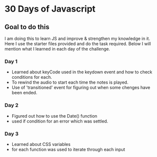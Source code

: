 # 30 Days of Javascript
## Goal to do this
I am doing this to learn JS and improve & strengthen my knowledge in it. Here I use the starter files provided and do the task required. Below I will mention what I learned in each day of the challenge.
### Day 1
- Learned about keyCode used in the keydown event and how to check conditions for each.
- To rewind the audio to start each time the notes is played.
- Use of 'transitioned' event for figuring out when some chenges have been ended.

### Day 2
- Figured out how to use the Date() function
- used if condition for an error which was settled.
  
### Day 3
- Learned about CSS variables
- for each function was used to iterate through each input
  
